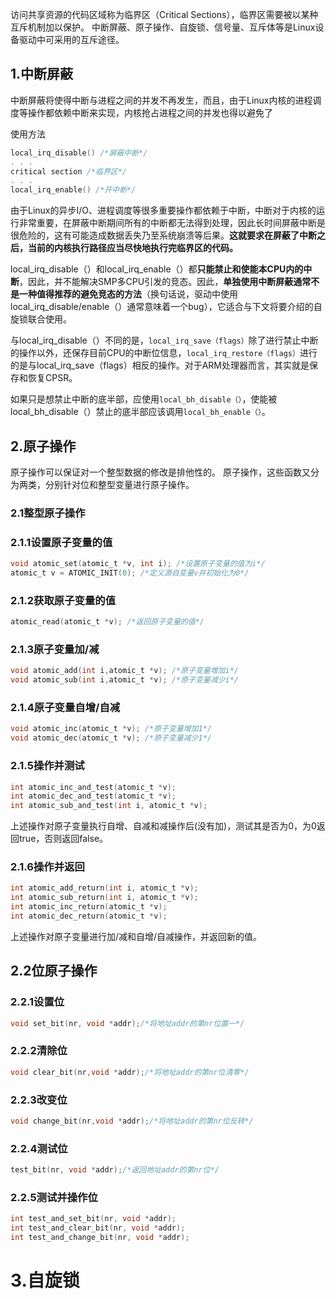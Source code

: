 访问共享资源的代码区域称为临界区（Critical Sections），临界区需要被以某种互斥机制加以保护。
中断屏蔽、原子操作、自旋锁、信号量、互斥体等是Linux设备驱动中可采用的互斥途径。
## 1.中断屏蔽
中断屏蔽将使得中断与进程之间的并发不再发生，而且，由于Linux内核的进程调度等操作都依赖中断来实现，内核抢占进程之间的并发也得以避免了

使用方法
```c
local_irq_disable() /*屏蔽中断*/
. . .
critical section /*临界区*/
. . .
local_irq_enable() /*开中断*/
```
由于Linux的异步I/O、进程调度等很多重要操作都依赖于中断，中断对于内核的运行非常重要，在屏蔽中断期间所有的中断都无法得到处理，因此长时间屏蔽中断是很危险的，这有可能造成数据丢失乃至系统崩溃等后果。**这就要求在屏蔽了中断之后，当前的内核执行路径应当尽快地执行完临界区的代码。**

local_irq_disable（）和local_irq_enable（）都**只能禁止和使能本CPU内的中断**，因此，并不能解决SMP多CPU引发的竞态。因此，**单独使用中断屏蔽通常不是一种值得推荐的避免竞态的方法**（换句话说，驱动中使用local_irq_disable/enable（）通常意味着一个bug），它适合与下文将要介绍的自旋锁联合使用。

与local_irq_disable（）不同的是，`local_irq_save（flags）`除了进行禁止中断的操作以外，还保存目前CPU的中断位信息，`local_irq_restore（flags）`进行的是与local_irq_save（flags）相反的操作。对于ARM处理器而言，其实就是保存和恢复CPSR。

如果只是想禁止中断的底半部，应使用`local_bh_disable（）`，使能被local_bh_disable（）禁止的底半部应该调用`local_bh_enable（）`。
## 2.原子操作
原子操作可以保证对一个整型数据的修改是排他性的。
原子操作，这些函数又分为两类，分别针对位和整型变量进行原子操作。
### 2.1整型原子操作
### 2.1.1设置原子变量的值
```c
void atomic_set(atomic_t *v, int i); /*设置原子变量的值为i*/
atomic_t v = ATOMIC_INIT(0); /*定义源自变量v并初始化为0*/
```
### 2.1.2获取原子变量的值
```c
atomic_read(atomic_t *v); /*返回原子变量的值*/
```
### 2.1.3原子变量加/减
```c
void atomic_add(int i,atomic_t *v); /*原子变量增加i*/
void atomic_sub(int i,atomic_t *v); /*原子变量减少i*/
```
### 2.1.4原子变量自增/自减
```c
void atomic_inc(atomic_t *v); /*原子变量增加1*/
void atomic_dec(atomic_t *v); /*原子变量减少1*/
```
### 2.1.5操作并测试
```c
int atomic_inc_and_test(atomic_t *v);
int atomic_dec_and_test(atomic_t *v);
int atomic_sub_and_test(int i, atomic_t *v);
```
上述操作对原子变量执行自增、自减和减操作后(没有加)，测试其是否为0，为0返回true，否则返回false。
### 2.1.6操作并返回
```c
int atomic_add_return(int i, atomic_t *v);
int atomic_sub_return(int i, atomic_t *v);
int atomic_inc_return(atomic_t *v);
int atomic_dec_return(atomic_t *v);
```
上述操作对原子变量进行加/减和自增/自减操作，并返回新的值。
## 2.2位原子操作
### 2.2.1设置位
```c
void set_bit(nr, void *addr);/*将地址addr的第nr位置一*/
```
### 2.2.2清除位
```c
void clear_bit(nr,void *addr);/*将地址addr的第nr位清零*/
```
### 2.2.3改变位
```c
void change_bit(nr,void *addr);/*将地址addr的第nr位反转*/
```
### 2.2.4测试位
```c
test_bit(nr, void *addr);/*返回地址addr的第nr位*/
```
### 2.2.5测试并操作位
```c
int test_and_set_bit(nr, void *addr);
int test_and_clear_bit(nr, void *addr);
int test_and_change_bit(nr, void *addr);
```
# 3.自旋锁
